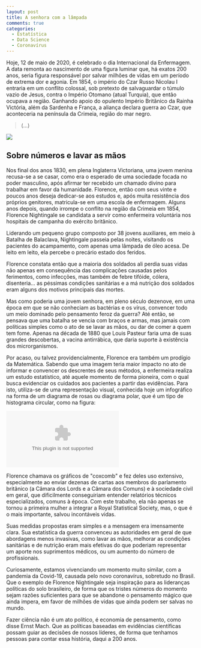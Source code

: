 ```yaml
---
layout: post
title: A senhora com a lâmpada
comments: true
categories:
  - Estatística
  - Data Science
  - Coronavírus
---
```


Hoje, 12 de maio de 2020, é celebrado o dia Internacional da Enfermagem. A data remonta ao nascimento de uma figura luminar que, há exatos 200 anos, seria figura responsável por salvar milhões de vidas em um período de extrema dor e agonia. Em 1854, o império do Czar Russo Nicolau I entraria em um conflito colossal, sob pretexto de salvaguardar o túmulo vazio de Jesus, contra o Império Otomano (atual Turquia), que então ocupava a região. Ganhando apoio do opulento Império Britânico da Rainha Victória, além da Sardenha e França, a aliança declara guerra ao Czar, que aconteceria na península da Crimeia, região do mar negro.  

>  (...)

 ![](https://otelegrafo.com/images/florence.jpg)

## Sobre números e lavar as mãos

Nos final dos anos 1830, em plena Inglaterra Victoriana, uma jovem menina recusa-se a se casar, como era o esperado de uma sociedade focada no poder masculino, após afirmar ter recebido um chamado divino para trabalhar em favor da humanidade. Florence, então com seus vinte e poucos anos deseja dedicar-se aos estudos e, após muita resistência dos próprios genitores, matricula-se em uma escola de enfermagem. Alguns anos depois, quando irrompe o conflito na região da Crimeia em 1854, Florence Nightingale se candidata a servir como enfermeira voluntária nos hospitais de campanha do exército britânico.

Liderando um pequeno grupo composto por 38 jovens auxiliares, em meio à Batalha de Balaclava, Nightingale passeia pelas noites, visitando os pacientes do acampamento, com apenas uma lâmpada de óleo acesa. De leito em leito, ela percebe o precário estado dos feridos.

Florence constata então que a maioria dos soldados ali perdia suas vidas não apenas em consequência das complicações causadas pelos ferimentos, como infecções, mas também de febre tifóide, cólera, disenteria... as péssimas condições sanitárias e a má nutrição dos soldados eram alguns dos motivos principais das mortes.  

Mas como poderia uma jovem senhora, em pleno século dezenove, em uma época em que se não conheciam as bactérias e os vírus, convencer todo um meio dominado pelo pensamento feroz da guerra? Até então, se pensava que uma batalha se vencia com braços e armas, mas jamais com políticas simples como o ato de se lavar as mãos, ou dar de comer a quem tem fome. Apenas na década de 1880 que Louis Pasteur faria uma de suas grandes descobertas, a vacina antirrábica, que daria suporte à existência dos microrganismos.

Por acaso, ou talvez providencialmente, Florence era também um prodígio da Matemática. Sabendo que uma imagem teria maior impacto no ato de informar e convencer os descrentes de seus métodos, a enfermeira realiza um estudo estatístico, até aquele momento de forma pioneira, com o qual busca evidenciar os cuidados aos pacientes a partir das evidências. Para isto, utiliza-se de uma representação visual, conhecida hoje um infográfico na forma de um diagrama de rosas ou diagrama polar, que é um tipo de histograma circular, como na figura:

![Diagrama das causas de mortalidade do exército leste (1854). Nele, Florence Nightingale (1854) buscou evidenciar, a partir das evidências, as principais causas da alta mortalidade entre os combatentes.](https://otelegrafo.com/images/rose-diagram.eps)

Florence chamava os gráficos de "coxcomb" e fez deles uso extensivo, especialmente ao enviar dezenas de cartas aos membros do parlamento britânico (a Câmara dos Lords e a Câmara dos Comuns) e à sociedade civil em geral, que dificilmente conseguiriam entender relatórios técnicos especializados, comuns à época. Com este trabalho, ela não apenas se tornou a primeira mulher a integrar a Royal Statistical Society, mas, o que é o mais importante, salvou incontáveis vidas.

Suas medidas propostas eram simples e a mensagem era imensamente clara. Sua estatística da guerra convenceu as autoridades em geral de que abordagens menos invasivas, como lavar as mãos, melhorar as condições sanitárias e de nutrição eram mais efetivas do que poderiam representar um aporte nos suprimentos médicos, ou um aumento do número de profissionais.

Curiosamente, estamos vivenciando um momento muito similar, com a pandemia da Covid-19, causada pelo novo coronavírus, sobretudo no Brasil. Que o exemplo de Florence Nightingale seja inspiração para as lideranças políticas do solo brasileiro, de forma que os tristes números do momento sejam razões suficientes para que se abandone o pensamento mágico que ainda impera, em favor de milhões de vidas que ainda podem ser salvas no mundo.

Fazer ciência não é um ato político, é economia de pensamento, como disse Ernst Mach. Que as políticas baseadas em evidências científicas possam guiar as decisões de nossos líderes, de forma que tenhamos pessoas para contar essa história, daqui a 200 anos.  
